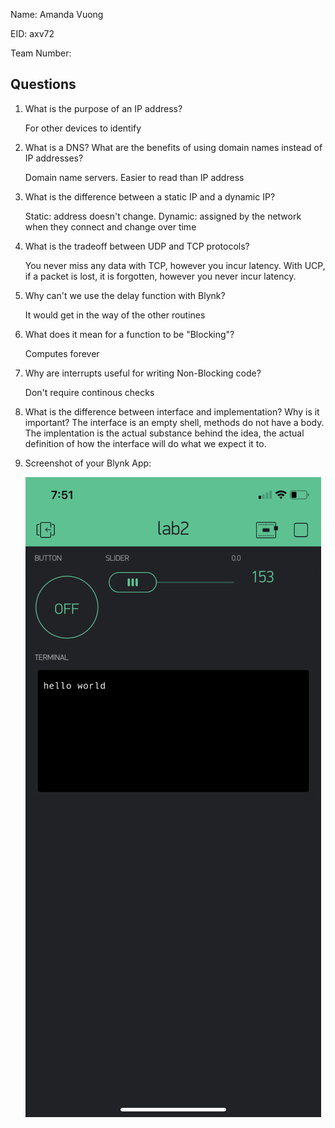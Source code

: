 Name: Amanda Vuong

EID: axv72

Team Number:

## Questions

1. What is the purpose of an IP address?

    For other devices to identify

2. What is a DNS? What are the benefits of using domain names instead of IP addresses?

    Domain name servers. Easier to read than IP address

3. What is the difference between a static IP and a dynamic IP?

    Static: address doesn't change. Dynamic: assigned by the network when they connect and change over time

4. What is the tradeoff between UDP and TCP protocols?

    You never miss any data with TCP, however you incur latency. With UCP, if a packet is lost, it is forgotten, however you never incur latency. 

5. Why can't we use the delay function with Blynk?

    It would get in the way of the other routines

6. What does it mean for a function to be "Blocking"?

    Computes forever

7. Why are interrupts useful for writing Non-Blocking code?

    Don't require continous checks

8. What is the difference between interface and implementation? Why is it important?
   The interface is an empty shell, methods do not have a body. The implentation is the actual substance behind the idea, the actual definition of how the interface will do what we expect it to.

9. Screenshot of your Blynk App:

    ![your image here->](img/arduinotwo.PNG)
